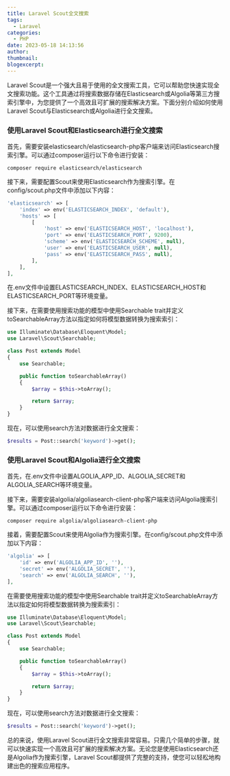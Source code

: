 ```yaml
---
title: Laravel Scout全文搜索
tags:
  - Laravel
categories:
  - PHP
date: 2023-05-18 14:13:56
author:
thumbnail:
blogexcerpt:
---
```

Laravel Scout是一个强大且易于使用的全文搜索工具，它可以帮助您快速实现全文搜索功能。这个工具通过将搜索数据存储在Elasticsearch或Algolia等第三方搜索引擎中，为您提供了一个高效且可扩展的搜索解决方案。下面分别介绍如何使用Laravel Scout与Elasticsearch或Algolia进行全文搜索。

### 使用Laravel Scout和Elasticsearch进行全文搜索

首先，需要安装elasticsearch/elasticsearch-php客户端来访问Elasticsearch搜索引擎。可以通过composer运行以下命令进行安装：

```
composer require elasticsearch/elasticsearch
```

接下来，需要配置Scout来使用Elasticsearch作为搜索引擎。在config/scout.php文件中添加以下内容：

```php
'elasticsearch' => [
    'index' => env('ELASTICSEARCH_INDEX', 'default'),
    'hosts' => [
        [
            'host' => env('ELASTICSEARCH_HOST', 'localhost'),
            'port' => env('ELASTICSEARCH_PORT', 9200),
            'scheme' => env('ELASTICSEARCH_SCHEME', null),
            'user' => env('ELASTICSEARCH_USER', null),
            'pass' => env('ELASTICSEARCH_PASS', null),
        ],
    ],
],
```

在.env文件中设置ELASTICSEARCH_INDEX、ELASTICSEARCH_HOST和ELASTICSEARCH_PORT等环境变量。

接下来，在需要使用搜索功能的模型中使用Searchable trait并定义toSearchableArray方法以指定如何将模型数据转换为搜索索引：

```php
use Illuminate\Database\Eloquent\Model;
use Laravel\Scout\Searchable;

class Post extends Model
{
    use Searchable;

    public function toSearchableArray()
    {
        $array = $this->toArray();

        return $array;
    }
}
```

现在，可以使用search方法对数据进行全文搜索：

```php
$results = Post::search('keyword')->get();
```

### 使用Laravel Scout和Algolia进行全文搜索

首先，在.env文件中设置ALGOLIA_APP_ID、ALGOLIA_SECRET和ALGOLIA_SEARCH等环境变量。

接下来，需要安装algolia/algoliasearch-client-php客户端来访问Algolia搜索引擎。可以通过composer运行以下命令进行安装：

```
composer require algolia/algoliasearch-client-php
```

接着，需要配置Scout来使用Algolia作为搜索引擎。在config/scout.php文件中添加以下内容：

```php
'algolia' => [
    'id' => env('ALGOLIA_APP_ID', ''),
    'secret' => env('ALGOLIA_SECRET', ''),
    'search' => env('ALGOLIA_SEARCH', ''),
],
```

在需要使用搜索功能的模型中使用Searchable trait并定义toSearchableArray方法以指定如何将模型数据转换为搜索索引：

```php
use Illuminate\Database\Eloquent\Model;
use Laravel\Scout\Searchable;

class Post extends Model
{
    use Searchable;

    public function toSearchableArray()
    {
        $array = $this->toArray();

        return $array;
    }
}
```

现在，可以使用search方法对数据进行全文搜索：

```php
$results = Post::search('keyword')->get();
```

总的来说，使用Laravel Scout进行全文搜索非常容易。只需几个简单的步骤，就可以快速实现一个高效且可扩展的搜索解决方案。无论您是使用Elasticsearch还是Algolia作为搜索引擎，Laravel Scout都提供了完整的支持，使您可以轻松地构建出色的搜索应用程序。
